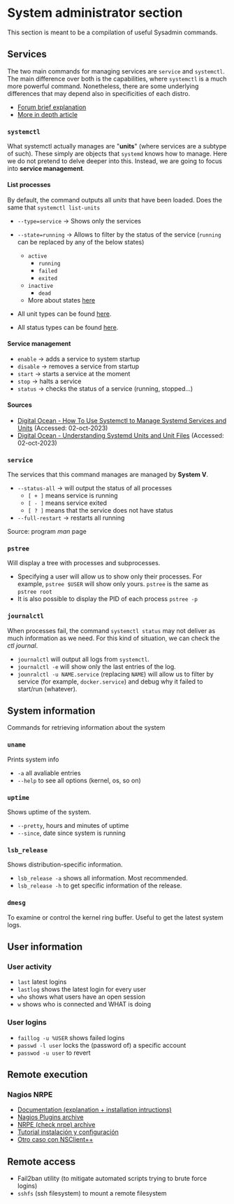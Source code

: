 # System administrator section
This section is meant to be a compilation of useful Sysadmin commands.

## Services
The two main commands for managing services are `service` and `systemctl`. The main difference over both is the capabilities, where `systemctl` 
is a much more powerful command. Nonetheless, there are some underlying differences that may depend also in specificities of each distro.

* [Forum brief explanation](https://serverfault.com/questions/867322/what-is-the-difference-between-service-and-systemctl)
* [More in depth article](https://www.makeuseof.com/service-vs-systemctl-in-linux/)

### `systemctl`
What systemctl actually manages are "**units**" (where services are a subtype of such). These simply are objects that `systemd` knows how to manage. 
Here we do not pretend to delve deeper into this. Instead, we are going to focus into **service management**.

#### List processes
By default, the command outputs all *units* that have been loaded. Does the same that `systemctl list-units`
* `--type=service` -> Shows only the services
* `--state=running` -> Allows to filter by the status of the service (`running` can be replaced by any of the below states)
  * `active`
    * `running`
    * `failed`
    * `exited`
  * `inactive`
    * `dead`
  * More about states [here](https://www.computernetworkingnotes.com/linux-tutorials/systemd-units-explained-with-types-and-states.html)

* All unit types can be found [here](https://www.digitalocean.com/community/tutorials/understanding-systemd-units-and-unit-files#types-of-units).
* All status types can be found [here](https://www.computernetworkingnotes.com/linux-tutorials/systemd-units-explained-with-types-and-states.html).

#### Service management
* `enable` -> adds a service to system startup
* `disable` -> removes a service from startup
* `start` -> starts a service at the moment
* `stop` -> halts a service
* `status` -> checks the status of a service (running, stopped...)

#### Sources
* [Digital Ocean - How To Use Systemctl to Manage Systemd Services and Units](https://www.digitalocean.com/community/tutorials/how-to-use-systemctl-to-manage-systemd-services-and-units) (Accessed: 02-oct-2023)
* [Digital Ocean - Understanding Systemd Units and Unit Files](https://www.digitalocean.com/community/tutorials/understanding-systemd-units-and-unit-files) (Accessed: 02-oct-2023)

### `service` 
The services that this command manages are managed by **System V**.
* `--status-all` -> will output the status of all processes
  * `[ + ]` means service is running
  * `[ - ]` means service exited
  * `[ ? ]` means that the service does not have status
* `--full-restart` -> restarts all running

Source: program *man* page

### `pstree`
Will display a tree with processes and subprocesses.

* Specifying a user will allow us to show only their processes. For example, `pstree $USER` will show only yours. `pstree` is the same as `pstree root`
* It is also possible to display the PID of each process `pstree -p`

### `journalctl`
When processes fail, the command `systemctl status` may not deliver as much information as we need. For this kind of situation, we can check the *ctl journal*.

* `journalctl` will output all logs from `systemctl`.
* `journalctl -e` will show only the last entries of the log.
* `jounralctl -u NAME.service` (replacing `NAME`) will allow us to filter by service (for example, `docker.service`) and debug why it failed to start/run (whatever).

## System information
Commands for retrieving information about the system

### `uname`
Prints system info
* `-a` all avaliable entries
* `--help` to see all options (kernel, os, so on)

### `uptime`
Shows uptime of the system.
* `--pretty`, hours and minutes of uptime
* `--since`, date since system is running

### `lsb_release`
Shows distribution-specific information.
* `lsb_release -a` shows all information. Most recommended.
* `lsb_release -h` to get specific information of the release.

### `dmesg`
To examine or control the kernel ring buffer. Useful to get the latest system logs.


## User information

### User activity
* `last` latest logins
* `lastlog` shows the latest login for every user
* `who` shows what users have an open session
* `w` shows who is connected and WHAT is doing

### User logins
* `faillog -u %USER` shows failed logins
* `passwd -l user` locks the (password of) a specific account
* `passwod -u user` to revert

## Remote execution

### Nagios NRPE
* [Documentation (explanation + installation intructions)](https://assets.nagios.com/downloads/nagioscore/docs/nrpe/NRPE.pdf)
* [Nagios Plugins archive](http://nagios-plugins.org/download/)
* [NRPE (check nrpe) archive](https://github.com/NagiosEnterprises/nrpe/releases/tag/nrpe-4.1.0)
* [Tutorial instalación y configuración](https://www.busindre.com/instalar_nrpe_para_monitorizar_con_nagios)
* [Otro caso con NSClient++](https://www.bujarra.com/nagios-monitorizando-nrpe/)
## Remote access
* Fail2ban utility (to mitigate automated scripts trying to brute force logins)
* `sshfs` (ssh filesystem) to mount a remote filesystem

